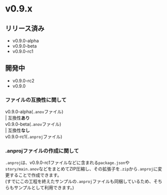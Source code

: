 # v0.9.x

## リリース済み
- v0.9.0-alpha
- v0.9.0-beta
- v0.9.0-rc1

## 開発中
- v0.9.0-rc2
- v0.9.0

### ファイルの互換性に関して
v0.9.0-alpha(```.anov```ファイル)<br />
| 互換性**あり**<br />
v0.9.0-beta(```.anov```ファイル)<br />
| 互換性**なし**<br />
v0.9.0-rc1(```.anproj```ファイル)<br />

### .anprojファイルの作成に関して
```.anproj```は、v0.9.0-rc1ファイルなどに含まれる```package.json```や```story/main.anov```などをまとめてZIP圧縮し、その拡張子を```.zip```から```.anproj```に変更することで作成できます。<br />
(すでにこの工程を終えたサンプルの```.anproj```ファイルも同梱しているため、そちらもサンプルとして利用できます。)<br />
